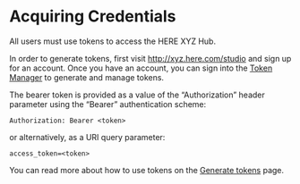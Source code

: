 # Acquiring Credentials

All users must use tokens to access the HERE XYZ Hub. 

In order to generate tokens, first visit http://xyz.here.com/studio and sign up for an account. Once you have an account, you can sign into the [Token Manager](https://xyz.api.here.com/token-ui/) to generate and manage tokens.  

The bearer token is provided as a value of the “Authorization” header parameter using the “Bearer” authentication scheme:

```HTTP
Authorization: Bearer <token>
```

or alternatively, as a URI query parameter:

```HTTP
access_token=<token>
```

You can read more about how to use tokens on the [Generate tokens](../getting-token.md) page.
